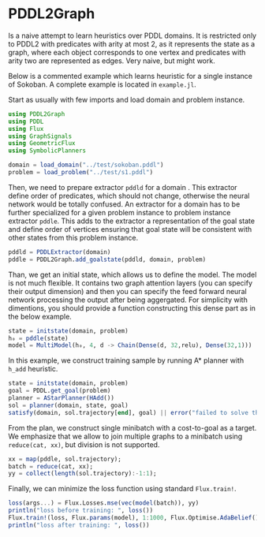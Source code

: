 # PDDL2Graph
Is a naive attempt to learn heuristics over PDDL domains. It is restricted only to PDDL2 with predicates with arity at most 2, as it represents the state as a graph, where each object corresponds to one vertex and predicates with arity two are represented as edges. Very naive, but might work.

Below is a commented example which learns heuristic for a single instance of Sokoban. A complete example is located in `example.jl`.

Start as usually with few imports and load domain and problem instance.
```julia
using PDDL2Graph
using PDDL
using Flux
using GraphSignals
using GeometricFlux
using SymbolicPlanners

domain = load_domain("../test/sokoban.pddl")
problem = load_problem("../test/s1.pddl")
```

Then, we need to prepare extractor `pddld` for a domain . This extractor define order of predicates, which should not change, otherwise the neural network would be totally confused. An extractor for a domain has to be further specialized for a given problem instance to problem instance extractor `pddle`. This adds to the extractor a representation of the goal state and define order of vertices ensuring that goal state will be consistent with other states from this problem instance. 
```julia
pddld = PDDLExtractor(domain)
pddle = PDDL2Graph.add_goalstate(pddld, domain, problem)
```

Than, we get an initial state, which allows us to define the model. The model is not much flexible. It contains two graph attention layers (you can specify their output dimension) and then you can specify the feed forward neural network processing the output after being aggergated. For simplicity with dimentions, you should provide a function constructing this dense part as in the below example.
```julia
state = initstate(domain, problem)
h₀ = pddle(state)
model = MultiModel(h₀, 4, d -> Chain(Dense(d, 32,relu), Dense(32,1)))
```


In this example, we construct training sample by running A* planner with `h_add` heuristic.

```julia
state = initstate(domain, problem)
goal = PDDL.get_goal(problem)
planner = AStarPlanner(HAdd())
sol = planner(domain, state, goal)
satisfy(domain, sol.trajectory[end], goal) || error("failed to solve the problem")
```

From the plan, we construct single minibatch with a cost-to-goal as a target. We emphasize that we allow to join multiple graphs to a minibatch using `reduce(cat, xx)`, but division is not supported. 
```julia
xx = map(pddle, sol.trajectory);
batch = reduce(cat, xx);
yy = collect(length(sol.trajectory):-1:1);
```

Finally, we can minimize the loss function using standard `Flux.train!`.
```julia
loss(args...) = Flux.Losses.mse(vec(model(batch)), yy)
println("loss before training: ", loss())
Flux.train!(loss, Flux.params(model), 1:1000, Flux.Optimise.AdaBelief())
println("loss after training: ", loss())
```